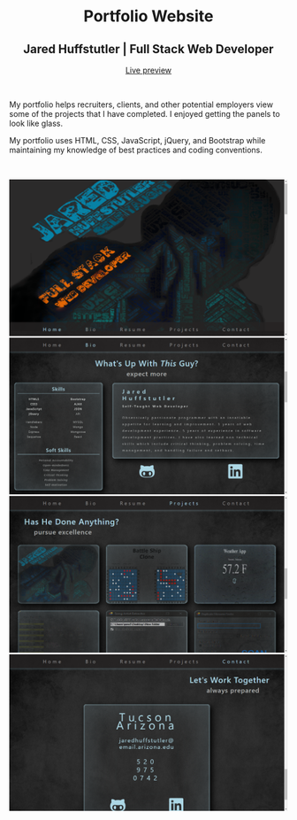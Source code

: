 <h1 align="center">Portfolio Website</h1>
<h2 align="center">
  Jared Huffstutler | Full Stack Web Developer
</h2>
<p align="center">
  <a href="http://www.jaredhuffstutler.com">Live preview</a>
</p>
<br>
<p>
  My portfolio helps recruiters, clients, and other potential employers view some of the projects that I have completed. I enjoyed getting the panels to look like glass.
</p>
<p>
  My portfolio uses HTML, CSS, JavaScript, jQuery, and Bootstrap while maintaining my knowledge of best practices and coding conventions.
</p>
<br>
<p align="center">
  <img src="https://github.com/Obsessive-Coder/Portfolio/blob/master/assets/images/screenshots/home.png?raw=true" width="550" alt="Portfolio Website Home">

  <img src="https://github.com/Obsessive-Coder/Portfolio/blob/master/assets/images/screenshots/bio.png?raw=true" width="550" alt="Portfolio Website Bio">

  <img src="https://github.com/Obsessive-Coder/Portfolio/blob/master/assets/images/screenshots/projects.png?raw=true" width="550" alt="Portfolio Website Projects">

  <img src="https://github.com/Obsessive-Coder/Portfolio/blob/master/assets/images/screenshots/contact.png?raw=true" width="550" alt="Portfolio Website Contact">
</p>